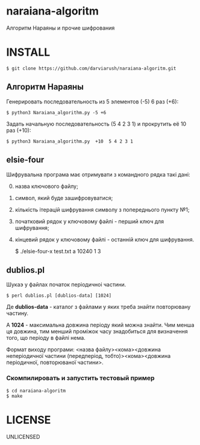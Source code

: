 # naraiana-algoritm
Алгоритм Нараяны и прочие шифрования

# INSTALL

    $ git clone https://github.com/darviarush/naraiana-algoritm.git

## Алгоритм Нараяны

Генерировать последовательность из 5 элементов (-5) 6 раз (+6):

    $ python3 Naraiana_algorithm.py -5 +6

Задать начальную последовательность (5 4 2 3 1) и прокрутить её 10 раз (+10):

    $ python3 Naraiana_algorithm.py  +10  5 4 2 3 1

## elsie-four

Шифрувальна програма має отримувати з командного рядка такі дані:

0. назва ключового файлу;
1. символ, який буде зашифровуватися;
2. кількість ітерацій шифрування символу з попереднього пункту №1;
3. початковий рядок у ключовому файлі - перший ключ для шифрування;
4. кінцевий рядок у ключовому файлі - останній ключ для шифрування.

	$ ./elsie-four-x test.txt a 10240 1 3

## dublios.pl

Шукаэ у файлах початок перiодичноi частини.

	$ perl dublios.pl [dublios-data] [1024]

Де **dublios-data** - каталог з файлами у яких треба знайти повторювану частину.

А **1024** - максимальна довжина перiоду який можна знайти. Чим менша ця довжина, тим менший промiжок часу знадобиться для визначення того, що перiоду в файлi нема.

Формат виходу програми:
<назва файлу><кома><довжина неперіодичної частини (передперіод, тобто)><кома><довжина періодичної, повторюваної частини>.


### Скомпилировать и запустить тестовый пример

    $ cd naraiana-algoritm
    $ make

# LICENSE

UNLICENSED
